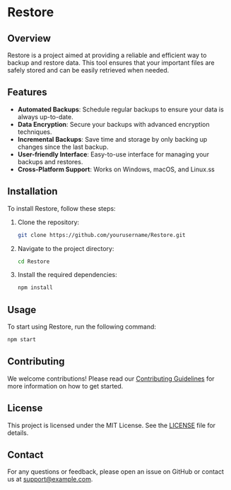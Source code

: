 # Restore

## Overview
Restore is a project aimed at providing a reliable and efficient way to backup and restore data. This tool ensures that your important files are safely stored and can be easily retrieved when needed.

## Features
- **Automated Backups**: Schedule regular backups to ensure your data is always up-to-date.
- **Data Encryption**: Secure your backups with advanced encryption techniques.
- **Incremental Backups**: Save time and storage by only backing up changes since the last backup.
- **User-friendly Interface**: Easy-to-use interface for managing your backups and restores.
- **Cross-Platform Support**: Works on Windows, macOS, and Linux.ss

## Installation
To install Restore, follow these steps:

1. Clone the repository:
    ```sh
    git clone https://github.com/yourusername/Restore.git
    ```
2. Navigate to the project directory:
    ```sh
    cd Restore
    ```
3. Install the required dependencies:
    ```sh
    npm install
    ```

## Usage
To start using Restore, run the following command:
```sh
npm start
```

## Contributing
We welcome contributions! Please read our [Contributing Guidelines](CONTRIBUTING.md) for more information on how to get started.

## License
This project is licensed under the MIT License. See the [LICENSE](LICENSE) file for details.

## Contact
For any questions or feedback, please open an issue on GitHub or contact us at support@example.com.
